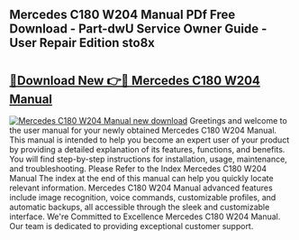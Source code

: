 ## Mercedes C180 W204 Manual PDf Free Download - Part-dwU Service Owner Guide - User Repair Edition sto8x

# <h2><a href="http://bc53003.oget.top/?id=Mercedes+C180+W204+Manual">🔗Download New 👉🔴 Mercedes C180 W204 Manual</a></h2>

[![Mercedes C180 W204 Manual new download](https://i.imgur.com/5g1atiW.png)](http://bc53003.oget.top/?id=Mercedes+C180+W204+Manual)
Greetings and welcome to the user manual for your newly obtained Mercedes C180 W204 Manual. This manual is intended to help you become an expert user of your product by providing a detailed explanation of its features, functions, and benefits. You will find step-by-step instructions for installation, usage, maintenance, and troubleshooting. Please Refer to the Index Mercedes C180 W204 Manual The index at the end of this manual can help you quickly locate relevant information. Mercedes C180 W204 Manual advanced features include image recognition, voice commands, customizable profiles, and automatic backups, all accessible through the sleek and customizable interface. We're Committed to Excellence Mercedes C180 W204 Manual. Our team is dedicated to providing exceptional customer support.
